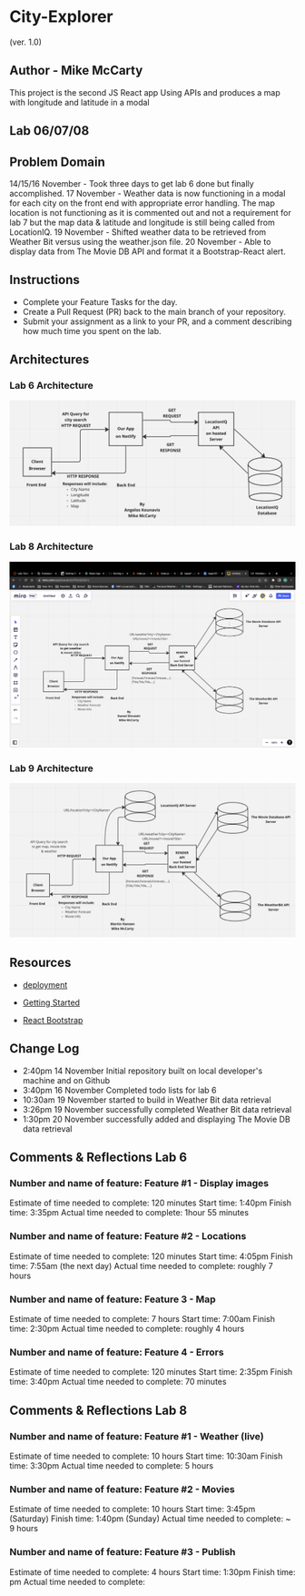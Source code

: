 # City-Explorer

(ver. 1.0)

## Author - Mike McCarty

This project is the second JS React app Using APIs and produces a map with longitude and latitude in a modal

## Lab 06/07/08

## Problem Domain

14/15/16 November - Took three days to get lab 6 done but finally accomplished.
17 November - Weather data is now functioning in a modal for each city on the front end with appropriate error handling. The map location is not functioning as it is commented out and not a requirement for lab 7 but the map data & latitude and longitude is still being called from LocationIQ.
19 November - Shifted weather data to be retrieved from Weather Bit versus using the weather.json file.
20 November - Able to display data from The Movie DB API and format it a Bootstrap-React alert.

## Instructions

- Complete your Feature Tasks for the day.
- Create a Pull Request (PR) back to the main branch of your repository.
- Submit your assignment as a link to your PR, and a comment describing how much time you spent on the lab.

## Architectures

### Lab 6 Architecture

![Architecture](architecture.png)

### Lab 8 Architecture

![Architecture](architecture8.png)

### Lab 9 Architecture

![Architecture](architecture9.png)

## Resources

- [deployment](https://facebook.github.io/create-react-app/docs/deployment)

- [Getting Started](https://reactjs.org/docs/getting-started.html)

- [React Bootstrap](https://react-bootstrap.github.io/)

## Change Log

- 2:40pm 14 November Initial repository built on local developer's machine and on Github
- 3:40pm 16 November Completed todo lists for lab 6
- 10:30am 19 November started to build in Weather Bit data retrieval
- 3:26pm 19 November successfully completed Weather Bit data retrieval
- 1:30pm 20 November successfully added and displaying The Movie DB data retrieval

## Comments & Reflections Lab 6

### Number and name of feature: Feature #1 - Display images

Estimate of time needed to complete: 120 minutes
Start time: 1:40pm
Finish time: 3:35pm
Actual time needed to complete:  1hour 55 minutes

### Number and name of feature: Feature #2 - Locations

Estimate of time needed to complete: 120 minutes
Start time: 4:05pm
Finish time: 7:55am (the next day)
Actual time needed to complete: roughly 7 hours

### Number and name of feature: Feature 3 - Map

Estimate of time needed to complete: 7 hours
Start time: 7:00am
Finish time: 2:30pm
Actual time needed to complete: roughly 4 hours

### Number and name of feature: Feature 4 - Errors

Estimate of time needed to complete: 120 minutes
Start time: 2:35pm
Finish time: 3:40pm
Actual time needed to complete: 70 minutes

## Comments & Reflections Lab 8

### Number and name of feature: Feature #1 - Weather (live)

Estimate of time needed to complete: 10 hours
Start time: 10:30am
Finish time: 3:30pm
Actual time needed to complete: 5 hours

### Number and name of feature: Feature #2 - Movies

Estimate of time needed to complete: 10 hours
Start time: 3:45pm (Saturday)
Finish time: 1:40pm (Sunday)
Actual time needed to complete:  ~ 9 hours

### Number and name of feature: Feature #3 - Publish

Estimate of time needed to complete: 4 hours
Start time: 1:30pm
Finish time: pm
Actual time needed to complete:

